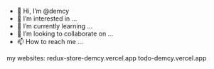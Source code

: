 - 👋 Hi, I’m @demcy
- 👀 I’m interested in ...
- 🌱 I’m currently learning ...
- 💞️ I’m looking to collaborate on ...
- 📫 How to reach me ...

<!---
demcy/demcy is a ✨ special ✨ repository because its `README.md` (this file) appears on your GitHub profile.
You can click the Preview link to take a look at your changes.
--->
my websites:
redux-store-demcy.vercel.app
todo-demcy.vercel.app
